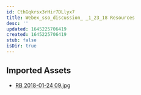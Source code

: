 ```yaml
---
id: CthGqkrsx3rHir7DLlyx7
title: Webex_sso_discussion_ _1_23_18 Resources
desc: ''
updated: 1645225706419
created: 1645225706419
stub: false
isDir: true
---
```

## Imported Assets
- [RB 2018-01-24 09.jpg](/assets/rb-2018-01-24-09-SOcIZAMxfkJf.jpg)
